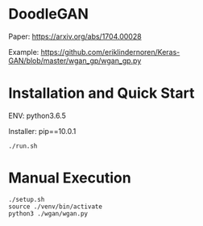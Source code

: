 # DoodleGAN

Paper: https://arxiv.org/abs/1704.00028

Example: https://github.com/eriklindernoren/Keras-GAN/blob/master/wgan_gp/wgan_gp.py

# Installation and Quick Start
ENV: python3.6.5

Installer: pip==10.0.1

```
./run.sh
```

# Manual Execution

```
./setup.sh
source ./venv/bin/activate
python3 ./wgan/wgan.py
```

